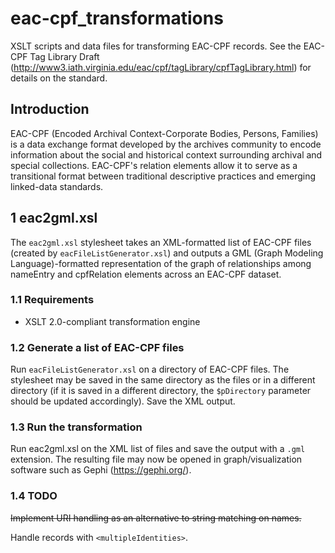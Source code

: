 eac-cpf_transformations
=======================

XSLT scripts and data files for transforming EAC-CPF records. See the EAC-CPF Tag Library Draft (http://www3.iath.virginia.edu/eac/cpf/tagLibrary/cpfTagLibrary.html) for details on the standard.

## Introduction

EAC-CPF (Encoded Archival Context-Corporate Bodies, Persons, Families) is a data exchange format developed by the archives community to encode information about the social and historical context surrounding archival and special collections. EAC-CPF's relation elements allow it to serve as a transitional format between traditional descriptive practices and emerging linked-data standards.

## 1 eac2gml.xsl

The `eac2gml.xsl` stylesheet takes an XML-formatted list of EAC-CPF files (created by `eacFileListGenerator.xsl`) and outputs a GML (Graph Modeling Language)-formatted representation of the graph of relationships among nameEntry and cpfRelation elements across an EAC-CPF dataset.

### 1.1 Requirements

  * XSLT 2.0-compliant transformation engine

### 1.2 Generate a list of EAC-CPF files

   Run `eacFileListGenerator.xsl` on a directory of EAC-CPF files. The stylesheet may be saved in the same directory as the files or in a different directory (if it is saved in a different directory, the `$pDirectory` parameter should be updated accordingly). Save the XML output.
   
### 1.3 Run the transformation

   Run eac2gml.xsl on the XML list of files and save the output with a `.gml` extension. The resulting file may now be opened in graph/visualization software such as Gephi (https://gephi.org/).

### 1.4 TODO

   ~~Implement URI handling as an alternative to string matching on names.~~
    
   Handle records with `<multipleIdentities>`.

